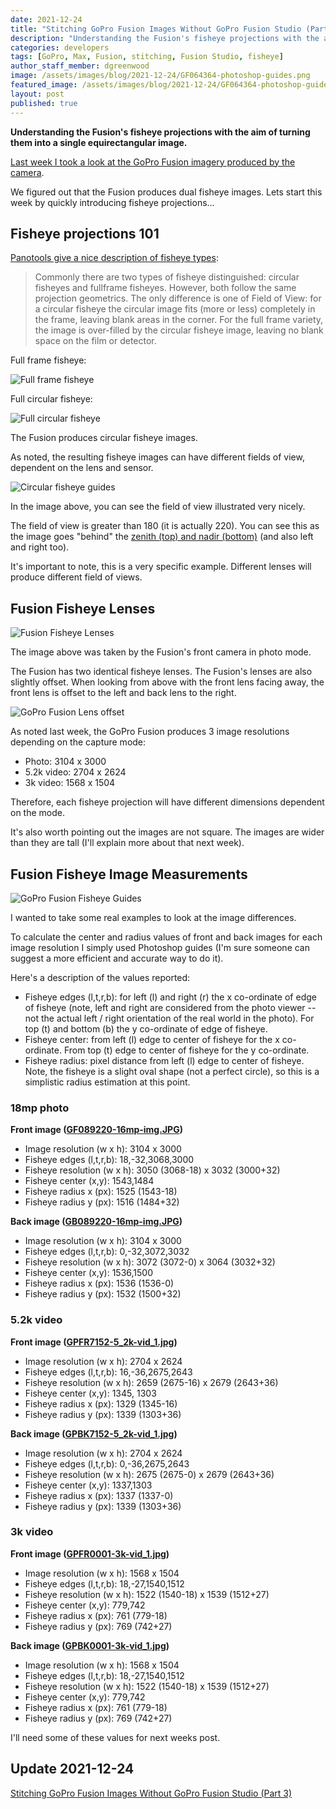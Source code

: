 ```yaml
---
date: 2021-12-24
title: "Stitching GoPro Fusion Images Without GoPro Fusion Studio (Part 2)"
description: "Understanding the Fusion's fisheye projections with the aim of turning them into a single equirectangular image."
categories: developers
tags: [GoPro, Max, Fusion, stitching, Fusion Studio, fisheye]
author_staff_member: dgreenwood
image: /assets/images/blog/2021-12-24/GF064364-photoshop-guides.png
featured_image: /assets/images/blog/2021-12-24/GF064364-photoshop-guides-sm.jpg
layout: post
published: true
---
```


**Understanding the Fusion's fisheye projections with the aim of turning them into a single equirectangular image.**

[Last week I took a look at the GoPro Fusion imagery produced by the camera](/blog/gopro-fusion-fisheye-stitching-part-1).

We figured out that the Fusion produces dual fisheye images. Lets start this week by quickly introducing fisheye projections...

## Fisheye projections 101

[Panotools give a nice description of fisheye types](https://wiki.panotools.org/Fisheye_Projection):

> Commonly there are two types of fisheye distinguished: circular fisheyes and fullframe fisheyes. However, both follow the same projection geometrics. The only difference is one of Field of View: for a circular fisheye the circular image fits (more or less) completely in the frame, leaving blank areas in the corner. For the full frame variety, the image is over-filled by the circular fisheye image, leaving no blank space on the film or detector.

Full frame fisheye:

<img class="img-fluid" src="/assets/images/blog/2021-12-24/full-frame-fisheye.jpeg" alt="Full frame fisheye" title="Full frame fisheye" />

Full circular fisheye:

<img class="img-fluid" src="/assets/images/blog/2021-12-24/full-circular-fisheye.jpeg" alt="Full circular fisheye" title="Full circular fisheye" />

The Fusion produces circular fisheye images. 

As noted, the resulting fisheye images can have different fields of view, dependent on the lens and sensor.

<img class="img-fluid" src="/assets/images/blog/2021-12-24/fisheye_equidistant_220_180.jpeg" alt="Circular fisheye guides" title="Circular fisheye guides" />

In the image above, you can see the field of view illustrated very nicely.

The field of view is greater than 180 (it is actually 220). You can see this as the image goes "behind" the [zenith (top) and nadir (bottom)](/blog/what-is-a-nadir) (and also left and right too).

It's important to note, this is a very specific example. Different lenses will produce different field of views.

## Fusion Fisheye Lenses

<img class="img-fluid" src="/assets/images/blog/2021-12-24/GF089220-16mp-img-sm.jpg" alt="Fusion Fisheye Lenses" title="Fusion Fisheye Lenses" />

The image above was taken by the Fusion's front camera in photo mode.

The Fusion has two identical fisheye lenses. The Fusion's lenses are also slightly offset. When looking from above with the front lens facing away, the front lens is offset to the left and back lens to the right.

<img class="img-fluid" src="/assets/images/blog/2021-12-24/fusion-lens-offset.jpg" alt="GoPro Fusion Lens offset" title="GoPro Fusion Lens offset" />

As noted last week, the GoPro Fusion produces 3 image resolutions depending on the capture mode:

* Photo: 3104 x 3000
* 5.2k video: 2704 x 2624
* 3k video: 1568 x 1504

Therefore, each fisheye projection will have different dimensions dependent on the mode.

It's also worth pointing out the images are not square. The images are wider than they are tall (I'll explain more about that next week).

## Fusion Fisheye Image Measurements

<img class="img-fluid" src="/assets/images/blog/2021-12-24/annotated-guides.jpg" alt="GoPro Fusion Fisheye Guides" title="GoPro Fusion Fisheye Guides" />

I wanted to take some real examples to look at the image differences.

To calculate the center and radius values of front and back images for each image resolution I simply used Photoshop guides (I'm sure someone can suggest a more efficient and accurate way to do it).

Here's a description of the values reported:

* Fisheye edges (l,t,r,b): for left (l) and right (r) the x co-ordinate of edge of fisheye (note, left and right are considered from the photo viewer -- not the actual left / right orientation of the real world in the photo). For top (t) and bottom (b) the y co-ordinate of edge of fisheye.
* Fisheye center: from left (l) edge to center of fisheye for the x co-ordinate. From top (t) edge to center of fisheye for the y co-ordinate.
* Fisheye radius: pixel distance from left (l) edge to center of fisheye. Note, the fisheye is a slight oval shape (not a perfect circle), so this is a simplistic radius estimation at this point.

### 18mp photo

**Front image ([GF089220-16mp-img.JPG](/assets/images/blog/2021-12-24/GF089220-16mp-img.JPG]))** 

* Image resolution (w x h): 3104 x 3000
* Fisheye edges (l,t,r,b): 18,-32,3068,3000
* Fisheye resolution (w x h): 3050 (3068-18) x 3032 (3000+32)
* Fisheye center (x,y): 1543,1484
* Fisheye radius x (px): 1525 (1543-18)
* Fisheye radius y (px): 1516 (1484+32)

**Back image ([GB089220-16mp-img.JPG](/assets/images/blog/2021-12-24/GB089220-16mp-img.JPG]))** 

* Image resolution (w x h): 3104 x 3000
* Fisheye edges (l,t,r,b): 0,-32,3072,3032
* Fisheye resolution (w x h): 3072 (3072-0) x 3064 (3032+32)
* Fisheye center (x,y): 1536,1500
* Fisheye radius x (px): 1536 (1536-0)
* Fisheye radius y (px): 1532 (1500+32)

### 5.2k video

**Front image ([GPFR7152-5_2k-vid_1.jpg](/assets/images/blog/2021-12-24/GPFR7152-5_2k-vid_1.jpg))**

* Image resolution (w x h): 2704 x 2624
* Fisheye edges (l,t,r,b): 16,-36,2675,2643
* Fisheye resolution (w x h): 2659 (2675-16) x 2679 (2643+36)
* Fisheye center (x,y): 1345, 1303
* Fisheye radius x (px): 1329 (1345-16)
* Fisheye radius y (px): 1339 (1303+36)

**Back image ([GPBK7152-5_2k-vid_1.jpg](/assets/images/blog/2021-12-24/GPBK7152-5_2k-vid_1.jpg))** 

* Image resolution (w x h): 2704 x 2624
* Fisheye edges (l,t,r,b): 0,-36,2675,2643
* Fisheye resolution (w x h): 2675 (2675-0) x 2679 (2643+36)
* Fisheye center (x,y): 1337,1303
* Fisheye radius x (px): 1337 (1337-0)
* Fisheye radius y (px): 1339 (1303+36)

### 3k video

**Front image ([GPFR0001-3k-vid_1.jpg](/assets/images/blog/2021-12-24/GPFR0001-3k-vid_1.jpg))** 

* Image resolution (w x h): 1568 x 1504
* Fisheye edges (l,t,r,b): 18,-27,1540,1512
* Fisheye resolution (w x h): 1522 (1540-18) x 1539 (1512+27)
* Fisheye center (x,y): 779,742
* Fisheye radius x (px): 761 (779-18)
* Fisheye radius y (px): 769 (742+27)

**Back image ([GPBK0001-3k-vid_1.jpg](/assets/images/blog/2021-12-24/GPBK0001-3k-vid_1.jpg))** 

* Image resolution (w x h): 1568 x 1504
* Fisheye edges (l,t,r,b): 18,-27,1540,1512
* Fisheye resolution (w x h): 1522 (1540-18) x 1539 (1512+27)
* Fisheye center (x,y): 779,742
* Fisheye radius x (px): 761 (779-18)
* Fisheye radius y (px): 769 (742+27)

I'll need some of these values for next weeks post.

## Update 2021-12-24

[Stitching GoPro Fusion Images Without GoPro Fusion Studio (Part 3)](/blog/gopro-fusion-fisheye-stitching-part-3)